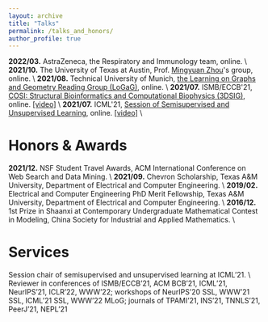 ```yaml
---
layout: archive
title: "Talks"
permalink: /talks_and_honors/
author_profile: true
---
```

**2022/03.** AstraZeneca, the Respiratory and Immunology team, online. \\
**2021/10.** The University of Texas at Austin, Prof. [Mingyuan Zhou](https://mingyuanzhou.github.io/index.html)'s group, online. \\
**2021/08.** Technical University of Munich, [the Learning on Graphs and Geometry Reading Group (LoGaG)](https://hannes-stark.com/logag-reading-group), online. \\
**2021/07.** ISMB/ECCB'21, [COSI: Structural Bioinformatics and Computational Biophysics (3DSIG)](https://www.iscb.org/cms_addon/conferences/ismbeccb2021/tracks/3dsig), online. [[video]](https://www.youtube.com/watch?v=lX1jSvi44uE) \\
**2021/07.** ICML'21, [Session of Semisupervised and Unsupervised Learning](https://icml.cc/Conferences/2021/Schedule?showParentSession=12101), online. [[video]](https://slideslive.com/38958634) \\
<br />


Honors & Awards
=====
**2021/12.** NSF Student Travel Awards, ACM International Conference on Web Search and Data Mining. \\
**2021/09.** Chevron Scholarship, Texas A&M University, Department of Electrical and Computer Engineering. \\
**2019/02.** Electrical and Computer Engineering PhD Merit Fellowship, Texas A&M University, Department of Electrical and Computer Engineering. \\
**2016/12.** 1st Prize in Shaanxi at Contemporary Undergraduate Mathematical Contest in Modeling, China Society for Industrial and Applied Mathematics. \\
<br />


Services
=====
Session chair of semisupervised and unsupervised learning at ICML’21. \\
Reviewer in conferences of ISMB/ECCB’21, ACM BCB’21, ICML’21, NeurIPS’21, ICLR’22, WWW’22;
workshops of NeurIPS’20 SSL, WWW’21 SSL, ICML’21 SSL, WWW’22 MLoG;
journals of TPAMI’21, INS’21, TNNLS’21, PeerJ’21, NEPL’21
